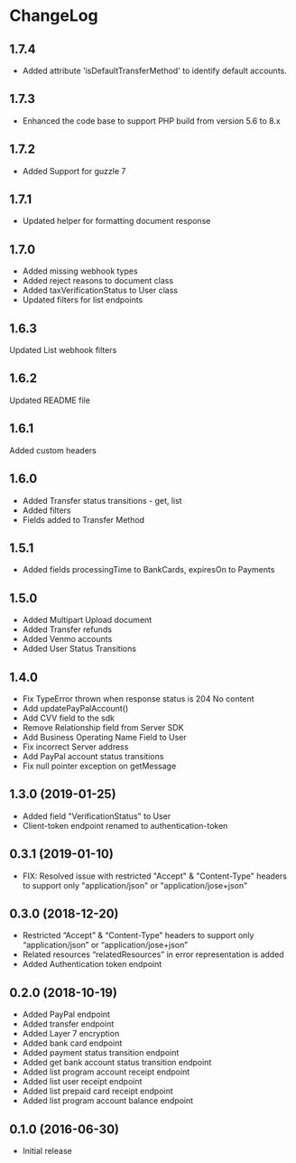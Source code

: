 ChangeLog
=========
1.7.4
-------------------
- Added attribute 'isDefaultTransferMethod' to identify default accounts.

1.7.3
-------------------
- Enhanced the code base to support PHP build from version 5.6 to 8.x

1.7.2
-------------------
- Added Support for guzzle 7

1.7.1
-------------------
- Updated helper for formatting document response

1.7.0
-------------------
- Added missing webhook types
- Added reject reasons to document class
- Added taxVerificationStatus to User class
- Updated filters for list endpoints

1.6.3
-------------------
Updated List webhook filters

1.6.2
-------------------
Updated README file

1.6.1
-------------------
Added custom headers

1.6.0
-------------------
- Added Transfer status transitions - get, list
- Added filters
- Fields added to Transfer Method

1.5.1
-------------------
- Added fields processingTime to BankCards, expiresOn to Payments

1.5.0
-------------------
- Added Multipart Upload document 
- Added Transfer refunds
- Added Venmo accounts
- Added User Status Transitions

1.4.0
-------------------
- Fix TypeError thrown when response status is 204 No content
- Add updatePayPalAccount()
- Add CVV field to the sdk
- Remove Relationship field from Server SDK
- Add Business Operating Name Field to User
- Fix incorrect Server address
- Add PayPal account status transitions
- Fix null pointer exception on getMessage

1.3.0 (2019-01-25)
-------------------
- Added field "VerificationStatus" to User
- Client-token endpoint renamed to authentication-token

0.3.1 (2019-01-10)
-------------------

- FIX: Resolved issue with restricted "Accept" & "Content-Type" headers to support only "application/json" or "application/jose+json"

0.3.0 (2018-12-20)
-------------------

- Restricted “Accept” & “Content-Type” headers to support only “application/json” or “application/jose+json”
- Related resources “relatedResources” in error representation is added
- Added Authentication token endpoint

0.2.0 (2018-10-19)
-------------------

- Added PayPal endpoint
- Added transfer endpoint
- Added Layer 7 encryption
- Added bank card endpoint
- Added payment status transition endpoint
- Added get bank account status transition endpoint
- Added list program account receipt endpoint
- Added list user receipt endpoint
- Added list prepaid card receipt endpoint
- Added list program account balance endpoint

0.1.0 (2016-06-30)
------------------

- Initial release
